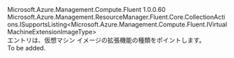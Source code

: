 <Type Name="IVirtualMachineExtensionImageTypes" FullName="Microsoft.Azure.Management.Compute.Fluent.IVirtualMachineExtensionImageTypes">
  <TypeSignature Language="C#" Value="public interface IVirtualMachineExtensionImageTypes : Microsoft.Azure.Management.ResourceManager.Fluent.Core.CollectionActions.ISupportsListing&lt;Microsoft.Azure.Management.Compute.Fluent.IVirtualMachineExtensionImageType&gt;" />
  <TypeSignature Language="ILAsm" Value=".class public interface auto ansi abstract IVirtualMachineExtensionImageTypes implements class Microsoft.Azure.Management.ResourceManager.Fluent.Core.CollectionActions.ISupportsListing`1&lt;class Microsoft.Azure.Management.Compute.Fluent.IVirtualMachineExtensionImageType&gt;" />
  <TypeSignature Language="DocId" Value="T:Microsoft.Azure.Management.Compute.Fluent.IVirtualMachineExtensionImageTypes" />
  <TypeSignature Language="VB.NET" Value="Public Interface IVirtualMachineExtensionImageTypes&#xA;Implements ISupportsListing(Of IVirtualMachineExtensionImageType)" />
  <TypeSignature Language="F#" Value="type IVirtualMachineExtensionImageTypes = interface&#xA;    interface ISupportsListing&lt;IVirtualMachineExtensionImageType&gt;" />
  <AssemblyInfo>
    <AssemblyName>Microsoft.Azure.Management.Compute.Fluent</AssemblyName>
    <AssemblyVersion>1.0.0.60</AssemblyVersion>
  </AssemblyInfo>
  <Interfaces>
    <Interface>
      <InterfaceName>Microsoft.Azure.Management.ResourceManager.Fluent.Core.CollectionActions.ISupportsListing&lt;Microsoft.Azure.Management.Compute.Fluent.IVirtualMachineExtensionImageType&gt;</InterfaceName>
    </Interface>
  </Interfaces>
  <Docs>
    <summary>
            エントリは、仮想マシン イメージの拡張機能の種類をポイントします。
            </summary>
    <remarks>To be added.</remarks>
  </Docs>
  <Members />
</Type>
